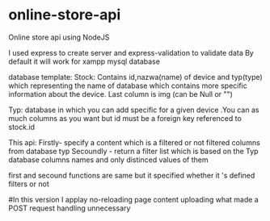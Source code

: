 # online-store-api
Online store api using NodeJS

I used express to create server and express-validation to validate data
By default it will work for xampp mysql database

database template:
Stock:
Contains id,nazwa(name) of device and typ(type) which representing the name of database which contains more
specific information about the device. Last column is img (can be Null or "")

Typ:
database in which you can add specific for a given device .You can as much columns as you want
but id must be a foreign key referenced to stock.id


This api:
Firstly- specify a content which is a filtered or not filtered columns from database typ
Secoundly - return a filter list which is based on the Typ database columns names and only distinced values of them

 first and secound functions are same but it specified whether it 's defined filters or not
 
 #In this version I applay no-reloading page content uploading what made a POST request handling unnecessary

